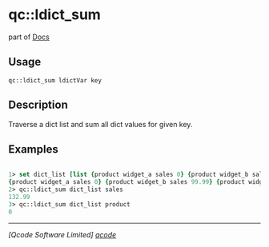 qc::ldict_sum
=============

part of [Docs](../index.md)

Usage
-----
`
        qc::ldict_sum ldictVar key
    `

Description
-----------
Traverse a dict list and sum all dict values for given key.

Examples
--------
```tcl

1> set dict_list [list {product widget_a sales 0} {product widget_b sales 99.99} {product widget_c sales 33}]
{product widget_a sales 0} {product widget_b sales 99.99} {product widget_c sales 33}
2> qc::ldict_sum dict_list sales
132.99
3> qc::ldict_sum dict_list product
0
```

----------------------------------
*[Qcode Software Limited] [qcode]*

[qcode]: http://www.qcode.co.uk "Qcode Software"